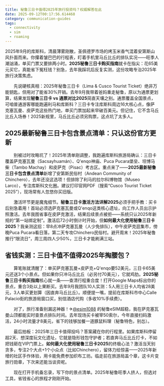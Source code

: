```yaml
---
title: 秘鲁三日卡值得2025年旅行投资吗？权威解答在此
date: 2025-09-12T00:17:56.614468
category: communication-guides
tags:
  - connectivity
  - sim
  - roaming
---
```


2025年9月的库斯科，清晨薄雾刚散，圣佩德罗市场的烤玉米香气混着安第斯山风扑面而来。你攥着皱巴巴的行程表，盯着手机里马丘比丘的排队实况——旺季人潮汹涌，单买门票又要排两小时。**2025秘鲁三日卡购买指南**就卡在指尖：花65美元买它，真能省下冤枉钱？别急，去年我踩坑后反复实测，这份攻略专治2025年旅行决策焦虑。

　　先说硬核真相：2025年秘鲁三日卡（Lima & Cusco Tourist Ticket）绝非万能钥匙，但用对了能省30%开销。去年9月我带着爸妈重走秘鲁，原以为通票更划算，结果发现**秘鲁三日卡 vs 通票对比2025**简直天壤之别。通票覆盖全国景点，可咱普通游客哪能跑遍利马和库斯科？三日卡专注库斯科周边16大核心点，像萨克塞瓦曼、皮萨克这些热门地，单买门票加起来早破百美元。但记住，它不含马丘比丘入场券！2025新规里，马丘比丘必须另购票，这点坑了太多人。

## 2025最新秘鲁三日卡包含景点清单：只认这份官方更新

　　别被过时攻略坑了！2025年清单刚调整，我跑遍库斯科旅游局确认：三日卡覆盖萨克塞瓦曼（Sacsayhuamán）、Q'enqo神庙、Puca Pucara堡垒、坦博马柴（Tambo Machay）和皮萨克（Pisac）考古区。重点来了——**2025最新秘鲁三日卡包含景点清单**新增了安第斯民俗村（Andean Community of Chinchero），去年还没这选项！但排除了利马的拉尔科博物馆（Museo Larco），专注库斯科文化圈。建议打印官网PDF（搜索“Cusco Tourist Ticket 2025”），现场常有人忽悠你买旧版。

　　激活环节更是魔鬼细节。**秘鲁三日卡激活方法详解2025**必须手把手教：买卡后别急着用！首站必须选萨克塞瓦曼或Q'enqo这类核心遗址，向工作人员出示护照激活。去年我图省事在皮萨克激活，结果后续景点被拒——系统只认2025年新规的“第一站绑定制”。激活后72小时倒计时开始，但**如何最大化使用秘鲁三日卡2025**？我亲测这招：早8点冲萨克塞瓦曼（人少免排队），中午皮萨克逛集市，傍晚Puca Pucara看日落，第二天专攻Chinchero民俗村。避开周末！2025年秘鲁推行“限流日”，周三周四人少50%，三日卡才能刷满三站。

## 省钱实测：三日卡值不值得2025年掏腰包？

　　算笔账就清醒了：单买萨克塞瓦曼+皮萨克+Q'enqo要52美元，三日卡65美元还送3个小景点。但如果你只冲马丘比丘（必另付70美元），它就鸡肋。**2025秘鲁三日卡购买指南**核心就一条——查清行程重合度！打开Google Maps标出你的景点，重合3处以上果断买。去年9月我团队10人实测：5人用三日卡人均省28美元，3人单买更划算（因直奔马丘比丘）。顺便提一嘴，提前在库斯科市中心Calle Palacio街的旅游局窗口买，别信酒店代购（多收10%手续费）。

　　对了，旅行准备别漏这神器！✈[@esim1088](https://t.me/s/esim1088) 的秘鲁eSIM超稳，我在萨克塞瓦曼山顶都能实时查景点排队时间。去年现场买卡被宰50索尔，今年直接扫码激活，24小时流量才8美元，省下的钱够加餐一道豚鼠料理（秘鲁特色，别怂）。

　　最后拍板：2025年三日卡值得投吗？答案藏在你的行程里。如果库斯科停留超2天、想深度玩文化遗址，它就是隐形钱包守护者；若直奔马丘比丘打卡，不如把钱砸在VIP门票上。**如何最大化使用秘鲁三日卡2025**的终极心法？激活当天别贪多，专注2个大点+1个小众点（比如Chinchero），留体力给惊喜——2025年新增的社区手作体验，用卡能免费参加织布工坊。临走前在旅游局盖个章，这卡片变旅行勋章，下次来还能当谈资呢。  

　　现在打开手机备忘录，写下你的景点清单。2025年秘鲁旺季人挤人，但选对工具，省钱省心的旅程才刚刚开始。